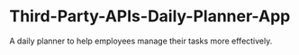 # Third-Party-APIs-Daily-Planner-App
A daily planner to help employees manage their tasks more effectively.
